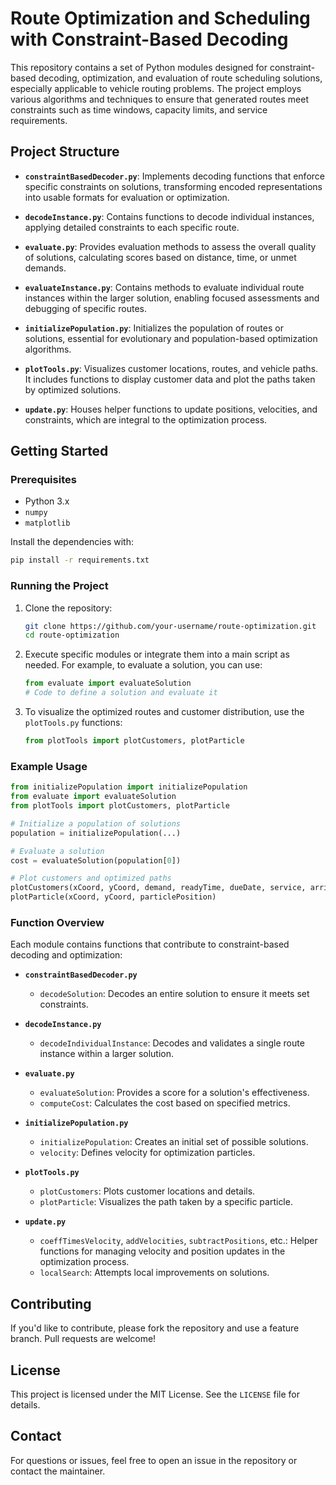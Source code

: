 
# Route Optimization and Scheduling with Constraint-Based Decoding

This repository contains a set of Python modules designed for constraint-based decoding, optimization, and evaluation of route scheduling solutions, especially applicable to vehicle routing problems. The project employs various algorithms and techniques to ensure that generated routes meet constraints such as time windows, capacity limits, and service requirements.

## Project Structure

- **`constraintBasedDecoder.py`**: Implements decoding functions that enforce specific constraints on solutions, transforming encoded representations into usable formats for evaluation or optimization.
  
- **`decodeInstance.py`**: Contains functions to decode individual instances, applying detailed constraints to each specific route.

- **`evaluate.py`**: Provides evaluation methods to assess the overall quality of solutions, calculating scores based on distance, time, or unmet demands.

- **`evaluateInstance.py`**: Contains methods to evaluate individual route instances within the larger solution, enabling focused assessments and debugging of specific routes.

- **`initializePopulation.py`**: Initializes the population of routes or solutions, essential for evolutionary and population-based optimization algorithms.

- **`plotTools.py`**: Visualizes customer locations, routes, and vehicle paths. It includes functions to display customer data and plot the paths taken by optimized solutions.

- **`update.py`**: Houses helper functions to update positions, velocities, and constraints, which are integral to the optimization process.

## Getting Started

### Prerequisites

- Python 3.x
- `numpy`
- `matplotlib`

Install the dependencies with:
```bash
pip install -r requirements.txt
```

### Running the Project

1. Clone the repository:
   ```bash
   git clone https://github.com/your-username/route-optimization.git
   cd route-optimization
   ```

2. Execute specific modules or integrate them into a main script as needed. For example, to evaluate a solution, you can use:
   ```python
   from evaluate import evaluateSolution
   # Code to define a solution and evaluate it
   ```

3. To visualize the optimized routes and customer distribution, use the `plotTools.py` functions:
   ```python
   from plotTools import plotCustomers, plotParticle
   ```

### Example Usage

```python
from initializePopulation import initializePopulation
from evaluate import evaluateSolution
from plotTools import plotCustomers, plotParticle

# Initialize a population of solutions
population = initializePopulation(...)

# Evaluate a solution
cost = evaluateSolution(population[0])

# Plot customers and optimized paths
plotCustomers(xCoord, yCoord, demand, readyTime, dueDate, service, arrivalTimeListBest, capacityListBest, numberOfCustomers)
plotParticle(xCoord, yCoord, particlePosition)
```

### Function Overview

Each module contains functions that contribute to constraint-based decoding and optimization:

- **`constraintBasedDecoder.py`**
  - `decodeSolution`: Decodes an entire solution to ensure it meets set constraints.

- **`decodeInstance.py`**
  - `decodeIndividualInstance`: Decodes and validates a single route instance within a larger solution.

- **`evaluate.py`**
  - `evaluateSolution`: Provides a score for a solution's effectiveness.
  - `computeCost`: Calculates the cost based on specified metrics.

- **`initializePopulation.py`**
  - `initializePopulation`: Creates an initial set of possible solutions.
  - `velocity`: Defines velocity for optimization particles.

- **`plotTools.py`**
  - `plotCustomers`: Plots customer locations and details.
  - `plotParticle`: Visualizes the path taken by a specific particle.

- **`update.py`**
  - `coeffTimesVelocity`, `addVelocities`, `subtractPositions`, etc.: Helper functions for managing velocity and position updates in the optimization process.
  - `localSearch`: Attempts local improvements on solutions.

## Contributing

If you'd like to contribute, please fork the repository and use a feature branch. Pull requests are welcome!

## License

This project is licensed under the MIT License. See the `LICENSE` file for details.

## Contact

For questions or issues, feel free to open an issue in the repository or contact the maintainer.
